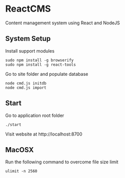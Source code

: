 ReactCMS
========

Content management system using React and NodeJS

System Setup
------------

Install support modules
```
sudo npm install -g browserify
sudo npm install -g react-tools
```

Go to site folder and populate database

```
node cmd.js initdb
node cmd.js import
```

Start
-----

Go to application root folder

```
./start
```

Visit website at http://localhost:8700


MacOSX
------

Run the following command to overcome file size limit
```
ulimit -n 2560
```

